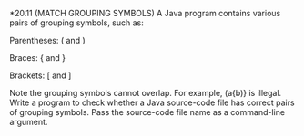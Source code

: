 *20.11 (MATCH GROUPING SYMBOLS) A Java program contains various pairs of grouping symbols, such as:

Parentheses: ( and )

Braces: { and }

Brackets: [ and ]

Note the grouping symbols cannot overlap. For example, (a{b)} is illegal. Write a program to check whether a Java source-code file has correct pairs of grouping symbols. Pass the source-code file name as a command-line argument.
